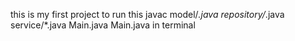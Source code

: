 this is my first project
 to run this 
 javac model/*.java repository/*.java service/*.java Main.java
 Main.java 
 in terminal 
